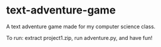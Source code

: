 # text-adventure-game
A text adventure game made for my computer science class.

To run: extract project1.zip, run adventure.py, and have fun!
